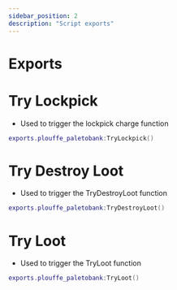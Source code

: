 ```yaml
---
sidebar_position: 2
description: "Script exports"
---
```


# Exports

# Try Lockpick
- Used to trigger the lockpick charge function
```lua
exports.plouffe_paletobank:TryLockpick()
```
# Try Destroy Loot
- Used to trigger the TryDestroyLoot function
```lua
exports.plouffe_paletobank:TryDestroyLoot()
```
# Try Loot
- Used to trigger the TryLoot function
```lua
exports.plouffe_paletobank:TryLoot()
```

